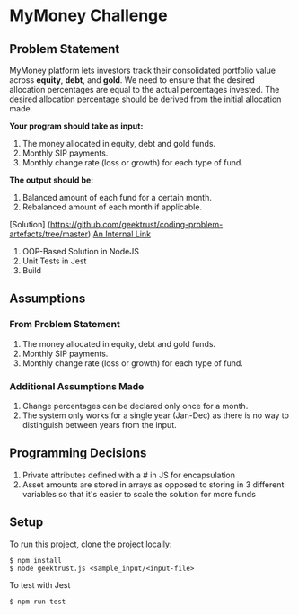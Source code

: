 

# MyMoney Challenge

## Problem Statement

MyMoney platform lets investors track their consolidated portfolio value across **equity**, **debt**, and **gold**. We need to
ensure that the desired allocation percentages are equal to the actual percentages invested. The desired allocation
percentage should be derived from the initial allocation made.

**Your program should take as input:**

1. The money allocated in equity, debt and gold funds.
2. Monthly SIP payments.
3. Monthly change rate (loss or growth) for each type of fund.

**The output should be:**

1. Balanced amount of each fund for a certain month.
2. Rebalanced amount of each month if applicable.

[Solution] (https://github.com/geektrust/coding-problem-artefacts/tree/master)
[An Internal Link](https://github.com/geektrust/coding-problem-artefacts/tree/master)

1. OOP-Based Solution in NodeJS
2. Unit Tests in Jest
3. Build

## Assumptions

### From Problem Statement

1. The money allocated in equity, debt and gold funds.
2. Monthly SIP payments.
3. Monthly change rate (loss or growth) for each type of fund.

### Additional Assumptions Made

1. Change percentages can be declared only once for a month.
2. The system only works for a single year (Jan-Dec) as there is no way to distinguish between years from the input.

## Programming Decisions

1. Private attributes defined with a # in JS for encapsulation
2. Asset amounts are stored in arrays as opposed to storing in 3 different variables so that it's easier to scale the solution for more funds 

## Setup

To run this project, clone the project locally:

```
$ npm install
$ node geektrust.js <sample_input/<input-file>
```
To test with Jest
```
$ npm run test
```
